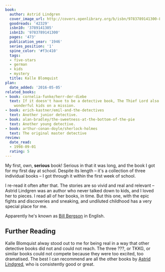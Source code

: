 ```yaml
---
book:
  author: Astrid Lindgren
  cover_image_url: http://covers.openlibrary.org/b/isbn/9783789141300-L.jpg
  goodreads: '42329'
  isbn10: '3789141305'
  isbn13: '9783789141300'
  pages: '473'
  publication_year: '1946'
  series_position: '1'
  spine_color: '#f3c410'
  tags:
  - five-stars
  - german
  - kids
  - mystery
  title: Kalle Blomquist
plan:
  date_added: '2016-05-05'
related_books:
- book: cornelia-funke/herr-der-diebe
  text: If it doesn't have to be a detective book, The Thief Lord also features responsible-but-real
    wonderful kids on a mission.
- book: erich-kastner/emil-and-the-detectives
  text: Another junior detective.
- book: alan-bradley/the-sweetness-at-the-bottom-of-the-pie
  text: Another young detective.
- book: arthur-conan-doyle/sherlock-holmes
  text: The original master detective
review:
  date_read:
  - 1998-09-01
  rating: 5
---
```


My first, own, **serious** book! Serious in that it was long, and the book I got for my first day at school. Despite
its length – it's a collection of three individual books – I got through it within the first week of school.

I re-read it often after that. The stories are so vivid and real and relevant – Astrid Lindgren was an author who never
talked down to kids, and I loved her to pieces. I read all of her books, in time. But this one, with the epic fights and
discoveries and sneaking, and undiluted childhood has a very special place for me.

Apparently he's known as [Bill Bergson](https://en.wikipedia.org/wiki/Bill_Bergson) in English.

## Further Reading

Kalle Blomquist alway stood out to me for being real in a way that other detective books did not and could not reach.
The three ???, or TKKG, or similar books could not compete because they were too excited, too dramatised. The best I can
recommend are all the other books by [Astrid
Lindgred](https://books.rixx.de/astrid-lindgren/), who is consistently good or great.
